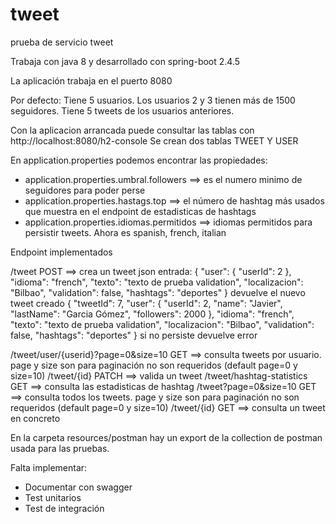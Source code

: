 # tweet
prueba de servicio tweet

Trabaja con java 8 y desarrollado con spring-boot 2.4.5

La aplicación trabaja en el puerto 8080

Por defecto:
Tiene 5 usuarios. Los usuarios 2 y 3 tienen más de 1500 seguidores.
Tiene 5 tweets de los usuarios anteriores. 

Con la aplicacion arrancada puede consultar las tablas con http://localhost:8080/h2-console
Se crean dos tablas TWEET Y USER

En application.properties podemos encontrar las propiedades:
* application.properties.umbral.followers ==> es el numero minimo de seguidores para poder perse
* application.properties.hastags.top ==> el número de hashtag más usados que muestra en el endpoint de estadisticas de hashtags
* application.properties.idiomas.permitidos ==> idiomas permitidos para persistir tweets. Ahora es spanish, french, italian

Endpoint implementados

/tweet POST ==> crea un tweet
json entrada:
{
    "user": {
        "userId": 2
    },
    "idioma": "french",
    "texto": "texto de prueba validation",
    "localizacion": "Bilbao",
    "validation": false,
    "hashtags": "deportes"
}
devuelve el nuevo tweet creado
{
    "tweetId": 7,
    "user": {
        "userId": 2,
        "name": "Javier",
        "lastName": "Garcia Gómez",
        "followers": 2000
    },
    "idioma": "french",
    "texto": "texto de prueba validation",
    "localizacion": "Bilbao",
    "validation": false,
    "hashtags": "deportes"
}
si no persiste devuelve error

/tweet/user/{userid}?page=0&size=10 GET ==> consulta tweets por usuario. page y size son para paginación no son requeridos (default page=0 y size=10)
/tweet/{id}  PATCH ==> valida un tweet
/tweet/hashtag-statistics GET ==> consulta las estadisticas de hashtag
/tweet?page=0&size=10 GET ==> consulta todos los tweets. page y size son para paginación no son requeridos (default page=0 y size=10)
/tweet/{id} GET ==> consulta un tweet en concreto

En la carpeta resources/postman hay un export de la collection de postman usada para las pruebas.

Falta implementar:
* Documentar con swagger
* Test unitarios
* Test de integración



  
